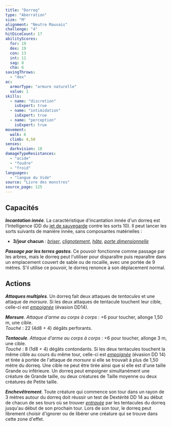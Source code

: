```yaml
---
title: "Dorreq"
type: "Aberration"
size: "M"
alignment: "Neutre Mauvais"
challenge: "4"
hitDiceCount: 17
abilityScores:
  for: 19
  dex: 19
  con: 13
  int: 11
  sag: 8
  cha: 6
savingThrows:
  - "dex"
ac:
  armorType: "armure naturelle"
  value: 1
skills:
  - name: "discretion"
    isExpert: true
  - name: "intimidation"
    isExpert: true
  - name: "perception"
    isExpert: true
movement:
  walk: 6
  climb: 4,50
senses:
  darkvision: 18
damageTypeResistances:
  - "acide"
  - "foudre"
  - "froid"
languages:
  - "langue du Vide"
source: "Livre des monstres"
source_page: 125
---
```

## Capacités
_**Incantation innée**_. La caractéristique d'incantation innée d'un dorreq est l'Intelligence (DD du [jet de sauvegarde](/utiliser-les-caracteristiques/#jets-de-sauvegarde) contre les sorts 10). Il peut lancer les sorts suivants de manière innée, sans composantes matérielles :
* **3/jour chacun** : [_briser_](/grimoire/briser/), [_clignotement_](/grimoire/clignotement/), [_hâte_](/grimoire/hate/), [_porte dimensionnelle_](/grimoire/porte-dimensionnelle/)

_**Passage par les terres gastes**_. Ce pouvoir fonctionne comme passage par les arbres, mais le dorreq peut l'utiliser pour disparaître puis reparaître dans un emplacement couvert de sable ou de rocaille, avec une portée de 9 mètres. S'il utilise ce pouvoir, le dorreq renonce à son déplacement normal.

## Actions
_**Attaques multiples**_. Un dorreq fait deux attaques de _tentacules_ et une attaque de _morsure_. Si les deux attaques de tentacule touchent leur cible, celle-ci est [_empoignée_](/gerer-la-sante-du-personnage/#empoigne) (évasion DD14).

_**Morsure**_. _Attaque d'arme au corps à corps_ : +6 pour toucher, allonge 1,50 m, une cible.  
_Touché_ : 22 (4d8 + 4) dégâts perforants.

_**Tentacule**_. _Attaque d'arme au corps à corps_ : +6 pour toucher, allonge 3 m, une cible.  
_Touché_ : 8 (1d8 + 4) dégâts contondants. Si les deux tentacules touchent la même cible au cours du même tour, celle-ci est [_empoignée_](/gerer-la-sante-du-personnage/#empoigne) (évasion DD 14) et tirée à portée de l'attaque de _morsure_ si elle se trouvait à plus de 1,50 mètre du dorreq. Une cible ne peut être tirée ainsi que si elle est d'une taille Grande ou inférieure. Un dorreq peut empoigner simultanément une créature de Grande taille, ou deux créatures de Taille moyenne ou deux créatures de Petite taille.

_**Enchevêtrement**_. Toute créature qui commence son tour dans un rayon de 3 mètres autour du dorreq doit réussir un test de Dextérité DD 14 au début de chacun de ses tours où se trouver [_entravée_](/gerer-la-sante-du-personnage/#entrave) par les tentacules du dorreq jusqu'au début de son prochain tour. Lors de son tour, le dorreq peut librement choisir d'ignorer ou de libérer une créature qui se trouve dans cette zone d'effet.

